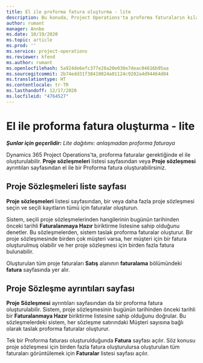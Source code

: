 ```yaml
---
title: El ile proforma fatura oluşturma - lite
description: Bu konuda, Project Operations'ta proforma faturaların kılavuzu oluşturma hakkında bilgiler sağlanmaktadır.
author: rumant
manager: Annbe
ms.date: 10/19/2020
ms.topic: article
ms.prod: ''
ms.service: project-operations
ms.reviewer: kfend
ms.author: rumant
ms.openlocfilehash: 5a924de6efc377e28a20e038e7deac04616b95aa
ms.sourcegitcommit: 2b74edd31f38410024a01124c9202a4d94464d04
ms.translationtype: HT
ms.contentlocale: tr-TR
ms.lasthandoff: 12/17/2020
ms.locfileid: "4764527"
---
```

# <a name="create-a-manual-proforma-invoice---lite"></a>El ile proforma fatura oluşturma - lite

_**Şunlar için geçerlidir:** Lite dağıtımı: anlaşmadan proforma faturaya_

Dynamics 365 Project Operations'ta, proforma faturalar gerektiğinde el ile oluşturulabilir. **Proje sözleşmeleri** listesi sayfasından veya **Proje sözleşmesi** ayrıntıları sayfasından el ile bir Proforma fatura oluşturabilirsiniz.

##  <a name="project-contracts-list-page"></a>Proje Sözleşmeleri liste sayfası

**Proje sözleşmeleri** listesi sayfasından, bir veya daha fazla proje sözleşmesi seçin ve seçili kayıtların tümü için faturalar oluşturun.

Sistem, seçili proje sözleşmelerinden hangilerinin bugünün tarihinden önceki tarihli **Faturalanmaya Hazır** biriktirme listesine sahip olduğunu denetler. Bu sözleşmelerden, sistem taslak proforma faturalar oluşturur. Bir proje sözleşmesinde birden çok müşteri varsa, her müşteri için bir fatura oluşturulmuş olabilir ve her proje sözleşmesi için birden fazla fatura bulunabilir.

Oluşturulan tüm proje faturaları **Satış** alanının **faturalama** bölümündeki **fatura** sayfasında yer alır.

## <a name="project-contract-details-page"></a>Proje Sözleşme ayrıntıları sayfası

**Proje Sözleşmesi** ayrıntıları sayfasından da bir proforma fatura oluşturulabilir. Sistem, proje sözleşmesinin bugünün tarihinden önceki tarihli bir **Faturalanmaya Hazır** biriktirme listesine sahip olduğunu doğrular. Bu sözleşmelerdeki sistem, her sözleşme satırındaki Müşteri sayısına bağlı olarak taslak proforma faturalar oluşturur.

Tek bir Proforma faturası oluşturulduğunda **Fatura** sayfası açılır. Söz konusu proje sözleşmesi için birden fazla fatura oluşturulursa oluşturulan tüm faturaları görüntülemek için **Faturalar** listesi sayfası açılır.
